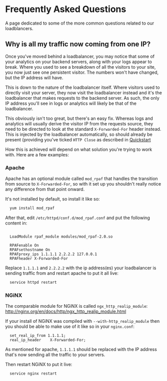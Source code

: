 # Frequently Asked Questions

A page dedicated to some of the more common questions related to our loadblancers.

## Why is all my traffic now coming from one IP?

Once you've moved behind a loadbalancer, you may notice that some of your analytics on your backend servers, along with your logs appear to break. Where you used to see a breakdown of all the visitors to your site, you now just see one persistent visitor. The numbers won't have changed, but the IP address will have.

This is down to the nature of the loadbalancer itself. Where visitors used to directly visit your server, they now visit the loadbalancer instead and it's the loadbalancer that makes requests to the backend server. As such, the only IP address you'll see in logs or analytics will likely be that of the loadbalancer.

This obviously isn't too great, but there's an easy fix. Whereas logs and analytics will usually derive the visitor IP from the requests source, they need to be directed to look at the standard `X-Forwarded-For` header instead. This is injected by the loadbalancer automatically, so should already be present (providing you've ticked `HTTP Close` as described in  [Quickstart](/myukfast/loadbalancing/quickstart)

How this is achieved will depend on what solution you're trying to work with. Here are a few examples:

### Apache

Apache has an optional module called `mod_rpaf` that handles the transition from source to `X-Forwarded-For`, so with it set up you shouldn't really notice any difference from that point onward.

It's not installed by default, so install it like so:

```bash
  yum install mod_rpaf
```

After that, edit `/etc/httpd/conf.d/mod_rpaf.conf` and put the following content in:

```apacheconf

  LoadModule rpaf_module modules/mod_rpaf-2.0.so

  RPAFenable On
  RPAFsethostname On
  RPAFproxy_ips 1.1.1.1 2.2.2.2 127.0.0.1
  RPAFheader X-Forwarded-For
```

Replace `1.1.1.1` and `2.2.2.2` with the ip address(es) your loadbalancer is sending traffic from and restart apache to put it all live:

```bash
  service httpd restart
```

### NGiNX

The comparable module for NGiNX is called `ngx_http_realip_module`: <http://nginx.org/en/docs/http/ngx_http_realip_module.html>

If your install of NGiNX was compiled with `--with-http_realip_module` then you should be able to make use of it like so in your `nginx.conf`:

```nginx
  set_real_ip_from 1.1.1.1;
  real_ip_header    X-Forwarded-For;
```

As mentioned for apache, `1.1.1.1` should be replaced with the IP address that's now sending all the traffic to your servers.

Then restart NGiNX to put it live:

```bash
  service nginx restart
```
